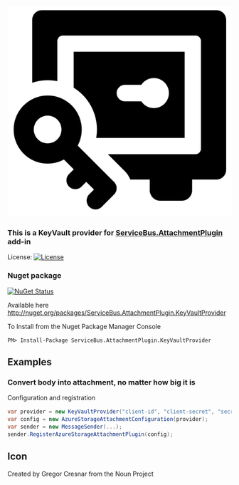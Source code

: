 ![Icon](https://github.com/SeanFeldman/ServiceBus.AttachmentPlugin.KeyVaultProvider/blob/master/images/project-icon.png)

### This is a KeyVault provider for  [ServiceBus.AttachmentPlugin](https://github.com/SeanFeldman/ServiceBus.AttachmentPlugin) add-in

License: [![License](https://img.shields.io/github/license/mashape/apistatus.svg)](https://github.com/SeanFeldman/ServiceBus.AttachmentPlugin.KeyVaultProvider/blob/master/LICENSE)

### Nuget package

[![NuGet Status](https://buildstats.info/nuget/ServiceBus.AttachmentPlugin.KeyVaultProvider?includePreReleases=true)](https://www.nuget.org/packages/ServiceBus.AttachmentPlugin.KeyVaultProvider/)

Available here http://nuget.org/packages/ServiceBus.AttachmentPlugin.KeyVaultProvider

To Install from the Nuget Package Manager Console 
    
    PM> Install-Package ServiceBus.AttachmentPlugin.KeyVaultProvider

## Examples

### Convert body into attachment, no matter how big it is

Configuration and registration

```c#
var provider = new KeyVaultProvider("client-id", "client-secret", "secret-identifier");
var config = new AzureStorageAttachmentConfiguration(provider);
var sender = new MessageSender(...);
sender.RegisterAzureStorageAttachmentPlugin(config);
```

## Icon

Created by Gregor Cresnar from the Noun Project